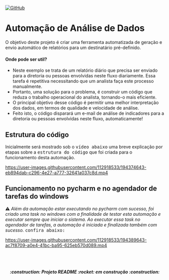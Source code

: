 [![GitHub](https://img.shields.io/github/license/jdeveloperanalyst/Analise-de-Dados)](https://github.com/jdeveloperanalyst/Analise-de-Dados/blob/master/LICENSE)

# Automação de Análise de Dados

O objetivo deste projeto é criar uma ferramenta automatizada de geração e envio automático de relatórios para um destinatário pré-definido.
<br>
#### Onde pode ser util?
+ Neste exemplo se trata de um relatório diário que precisa ser enviado para a diretoria ou pessoas envolvidas neste fluxo diariamente. Essa tarefa é repetitiva necessitando que um analista faça este processo manualmente.
+ Portanto, uma solução para o problema, é construir um código que reduza o trabalho operacional do analista, tornando-o mais eficiente.
+ O principal objetivo desse código é permitir uma melhor interpretação dos dados, em termos de qualidade e velocidade de análise.
+ Feito isto, o código disparará um e-mail de análise de indicadores para a diretoria ou pessoas envolvidas neste fluxo, automaticamente!
## Estrutura do código

Inicialmente será mostrado sob o <kbd>vídeo abaixo</kbd> uma breve explicação por etapas sobre a <kbd>estrutura do código</kbd> que foi criada para o funcionamento desta automação.
<br>


https://user-images.githubusercontent.com/112918533/194374643-eb894dab-c296-4e27-a777-32641a037c8d.mp4


## Funcionamento no pycharm e no agendador de tarefas do windows
:warning: _Além da automação estar executando no pycharm com sucesso, foi criado uma task no windows com a finalidade de testar esta automação e executar sempre que iniciar o sistema. Ao executar essa task no agendador de tarefas, a automação é iniciada e finalizada também com sucesso._ <kbd>confira abaixo:</kbd>
<br>


https://user-images.githubusercontent.com/112918533/194389643-ac7f8709-a0e4-41bc-ba95-625eb570d089.mp4


<br>
<br>
<h5 align="center">
  :construction: Projeto README :rocket: em construção :construction:
</h5>

